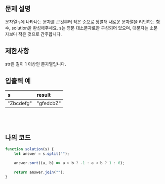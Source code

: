 ## 문제 설명

문자열 s에 나타나는 문자를 큰것부터 작은 순으로 정렬해 새로운 문자열을 리턴하는 함수, solution을 완성해주세요.
s는 영문 대소문자로만 구성되어 있으며, 대문자는 소문자보다 작은 것으로 간주합니다.

## 제한사항

str은 길이 1 이상인 문자열입니다.

## 입출력 예

|s|result|
|:------|:---|
|"Zbcdefg"|"gfedcbZ"|

<br/>
<br/>

## 나의 코드

```js
function solution(s) {
    let answer = s.split("");
    
    answer.sort((a, b) => a > b ? -1 : a < b ? 1 : 0);
    
    return answer.join("");
}
```

